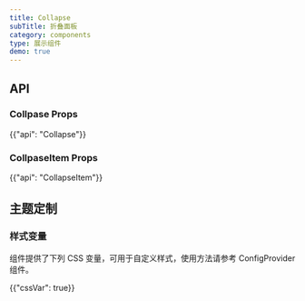 ```yaml
---
title: Collapse
subTitle: 折叠面板
category: components
type: 展示组件
demo: true
---
```


## API

### Collpase Props

{{"api": "Collapse"}}

### CollpaseItem Props

{{"api": "CollapseItem"}}

## 主题定制

### 样式变量

组件提供了下列 CSS 变量，可用于自定义样式，使用方法请参考 ConfigProvider 组件。

{{"cssVar": true}}
